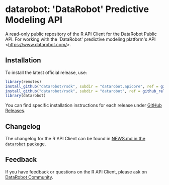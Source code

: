 # datarobot: 'DataRobot' Predictive Modeling API

A read-only public repository of the R API Client for the DataRobot Public API. For working with the 'DataRobot' predictive modeling platform's API &lt;https://www.datarobot.com/&gt;.

## Installation

To install the latest official release, use:

```R
library(remotes)
install_github("datarobot/rsdk", subdir = "datarobot.apicore", ref = github_release())
install_github("datarobot/rsdk", subdir = "datarobot", ref = github_release())
library(datarobot)
```

You can find specific installation instructions for each release under [GitHub Releases](https://github.com/datarobot/rsdk/releases).

## Changelog

The changelog for the R API Client can be found in [NEWS.md in the `datarobot` package](datarobot/NEWS.md).

## Feedback

If you have feedback or questions on the R API Client, please ask on [DataRobot Community](https://community.datarobot.com/).
